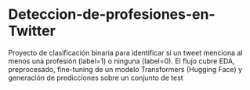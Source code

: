 # Deteccion-de-profesiones-en-Twitter
Proyecto de clasificación binaria para identificar si un tweet menciona al menos una profesión (label=1) o ninguna (label=0). El flujo cubre EDA, preprocesado, fine-tuning de un modelo Transformers (Hugging Face) y generación de predicciones sobre un conjunto de test
